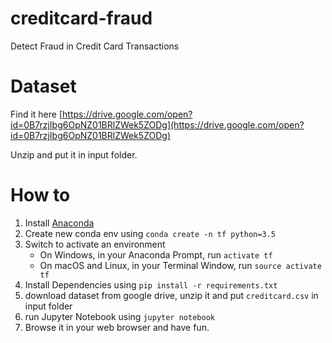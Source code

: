 # creditcard-fraud
Detect Fraud in Credit Card Transactions


# Dataset
Find it here [https://drive.google.com/open?id=0B7rzjIbg6OpNZ01BRlZWek5ZODg](https://drive.google.com/open?id=0B7rzjIbg6OpNZ01BRlZWek5ZODg)

Unzip and put it in input folder.

# How to
1. Install [Anaconda](https://www.anaconda.com/download/)
2. Create new conda env using `conda create -n tf python=3.5`
3. Switch to activate an environment
    - On Windows, in your Anaconda Prompt, run `activate tf`
    - On macOS and Linux, in your Terminal Window, run `source activate tf`
4. Install Dependencies using `pip install -r requirements.txt`
5. download dataset from google drive, unzip it and put `creditcard.csv` in input folder
6. run Jupyter Notebook using `jupyter notebook`
7. Browse it in your web browser and have fun.